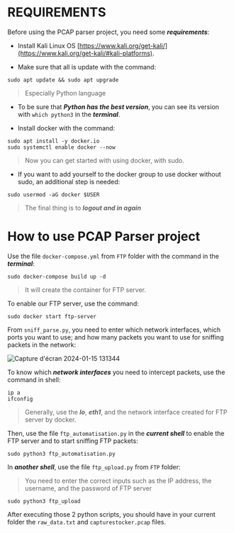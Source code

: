 # REQUIREMENTS
Before using the PCAP parser project, you need some **_requirements_**:

- Install Kali Linux OS [https://www.kali.org/get-kali/](https://www.kali.org/get-kali/#kali-platforms).

- Make sure that all is update with the command: 
```
sudo apt update && sudo apt upgrade
```
> Especially Python language

- To be sure that **_Python has the best version_**, you can see its version with `which python3` in the **_terminal_**.

- Install docker with the command:
```
sudo apt install -y docker.io
sudo systemctl enable docker --now
```
> Now you can get started with using docker, with sudo.

- If you want to add yourself to the docker group to use docker without sudo, an additional step is needed:
```
sudo usermod -aG docker $USER
```
> The final thing is to **_logout and in again_**

# How to use PCAP Parser project
Use the file `docker-compose.yml` from `FTP` folder with the command in the **_terminal_**:
```
sudo docker-compose build up -d
```
> It will create the container for FTP server.

To enable our FTP server, use the command:
```
sudo docker start ftp-server
```
From `sniff_parse.py`, you need to enter which network interfaces, which ports you want to use; and how many packets you want to use for sniffing packets in the network:

![Capture d'écran 2024-01-15 131344](https://github.com/Budoheiwa/PCAP-parser/assets/156065416/3d0decc8-27ef-4db3-9c2b-f97c75437019)

To know which **_network interfaces_** you need to intercept packets, use the command in shell:
```
ip a
ifconfig
```
> Generally, use the **_lo_**, **_eth1_**, and the network interface created for FTP server by docker.

Then, use the file `ftp_automatisation.py` in the **_current shell_** to enable the FTP server and to start sniffing FTP packets:
```
sudo python3 ftp_automatisation.py
```

In **_another shell_**, use the file `ftp_upload.py` from `FTP` folder:
> You need to enter the correct inputs such as the IP address, the username, and the password of FTP server


```
sudo python3 ftp_upload
```

After executing those 2 python scripts, you should have in your current folder the `raw_data.txt` and `capturestocker.pcap` files. 



